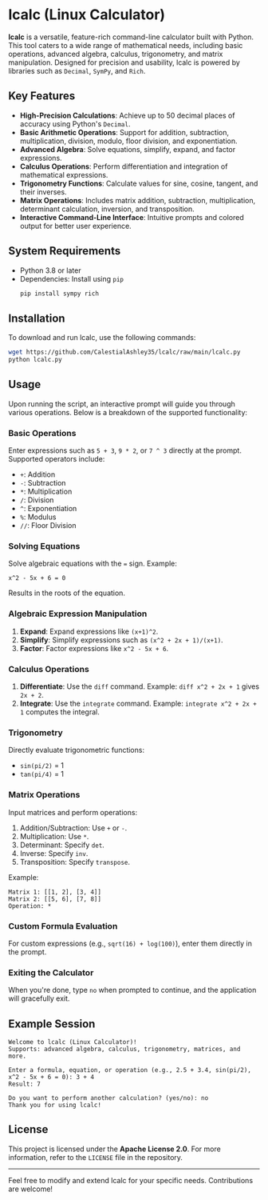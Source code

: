 # lcalc (Linux Calculator)

**lcalc** is a versatile, feature-rich command-line calculator built with Python. This tool caters to a wide range of mathematical needs, including basic operations, advanced algebra, calculus, trigonometry, and matrix manipulation. Designed for precision and usability, lcalc is powered by libraries such as `Decimal`, `SymPy`, and `Rich`.

## Key Features

- **High-Precision Calculations**: Achieve up to 50 decimal places of accuracy using Python's `Decimal`.
- **Basic Arithmetic Operations**: Support for addition, subtraction, multiplication, division, modulo, floor division, and exponentiation.
- **Advanced Algebra**: Solve equations, simplify, expand, and factor expressions.
- **Calculus Operations**: Perform differentiation and integration of mathematical expressions.
- **Trigonometry Functions**: Calculate values for sine, cosine, tangent, and their inverses.
- **Matrix Operations**: Includes matrix addition, subtraction, multiplication, determinant calculation, inversion, and transposition.
- **Interactive Command-Line Interface**: Intuitive prompts and colored output for better user experience.

## System Requirements

- Python 3.8 or later
- Dependencies: Install using `pip`
    ```bash
    pip install sympy rich
    ```

## Installation

To download and run lcalc, use the following commands:

```bash
wget https://github.com/CalestialAshley35/lcalc/raw/main/lcalc.py
python lcalc.py
```

## Usage

Upon running the script, an interactive prompt will guide you through various operations. Below is a breakdown of the supported functionality:

### Basic Operations

Enter expressions such as `5 + 3`, `9 * 2`, or `7 ^ 3` directly at the prompt. Supported operators include:

- `+`: Addition
- `-`: Subtraction
- `*`: Multiplication
- `/`: Division
- `^`: Exponentiation
- `%`: Modulus
- `//`: Floor Division

### Solving Equations

Solve algebraic equations with the `=` sign. Example:
```text
x^2 - 5x + 6 = 0
```
Results in the roots of the equation.

### Algebraic Expression Manipulation

1. **Expand**: Expand expressions like `(x+1)^2`.
2. **Simplify**: Simplify expressions such as `(x^2 + 2x + 1)/(x+1)`.
3. **Factor**: Factor expressions like `x^2 - 5x + 6`.

### Calculus Operations

1. **Differentiate**: Use the `diff` command. Example: `diff x^2 + 2x + 1` gives `2x + 2`.
2. **Integrate**: Use the `integrate` command. Example: `integrate x^2 + 2x + 1` computes the integral.

### Trigonometry

Directly evaluate trigonometric functions:
- `sin(pi/2)` = 1
- `tan(pi/4)` = 1

### Matrix Operations

Input matrices and perform operations:
1. Addition/Subtraction: Use `+` or `-`.
2. Multiplication: Use `*`.
3. Determinant: Specify `det`.
4. Inverse: Specify `inv`.
5. Transposition: Specify `transpose`.

Example:
```text
Matrix 1: [[1, 2], [3, 4]]
Matrix 2: [[5, 6], [7, 8]]
Operation: *
```

### Custom Formula Evaluation

For custom expressions (e.g., `sqrt(16) + log(100)`), enter them directly in the prompt.

### Exiting the Calculator

When you're done, type `no` when prompted to continue, and the application will gracefully exit.

## Example Session

```text
Welcome to lcalc (Linux Calculator)!
Supports: advanced algebra, calculus, trigonometry, matrices, and more.

Enter a formula, equation, or operation (e.g., 2.5 + 3.4, sin(pi/2), x^2 - 5x + 6 = 0): 3 + 4
Result: 7

Do you want to perform another calculation? (yes/no): no
Thank you for using lcalc!
```

## License

This project is licensed under the **Apache License 2.0**. For more information, refer to the `LICENSE` file in the repository.

---

Feel free to modify and extend lcalc for your specific needs. Contributions are welcome!